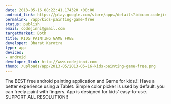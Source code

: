 ```yaml
--- 
date: 2013-05-16 08:22:41.174320 +00:00
android_link: https://play.google.com/store/apps/details?id=com.codejinni.kids_painting
permalink: /app/kids-painting-game-free
status: publish
email: codejinni@gmail.com
targetMarket: Both
title: KIDS PAINTING GAME FREE
developer: Bharat Karotra
type: app
devices: 
- android
developer_link: http://www.codejinni.com
thumb: /uploads/app/2013-05/2013-05-16-kids-painting-game-free.png
---
```


The BEST free android painting application and Game for kids.!!
Have a better experience using a Tablet.
Simple color picker is used by default.
you can freely paint with fingers. App is designed for kids' easy-to-use.
SUPPORT ALL RESOLUTION!!
